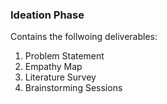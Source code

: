 ### Ideation Phase
Contains the follwoing deliverables:
1. Problem Statement
2. Empathy Map
3. Literature Survey
4. Brainstorming Sessions
